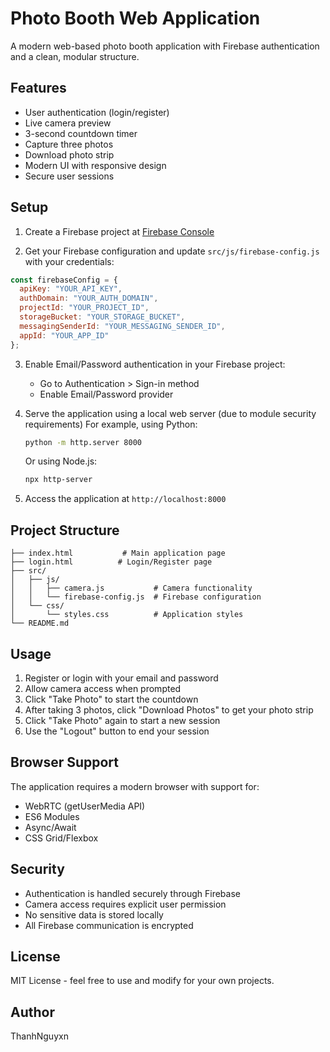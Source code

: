 # Photo Booth Web Application

A modern web-based photo booth application with Firebase authentication and a clean, modular structure.

## Features

- User authentication (login/register)
- Live camera preview
- 3-second countdown timer
- Capture three photos
- Download photo strip
- Modern UI with responsive design
- Secure user sessions

## Setup

1. Create a Firebase project at [Firebase Console](https://console.firebase.google.com/)

2. Get your Firebase configuration and update `src/js/firebase-config.js` with your credentials:
```javascript
const firebaseConfig = {
  apiKey: "YOUR_API_KEY",
  authDomain: "YOUR_AUTH_DOMAIN",
  projectId: "YOUR_PROJECT_ID",
  storageBucket: "YOUR_STORAGE_BUCKET",
  messagingSenderId: "YOUR_MESSAGING_SENDER_ID",
  appId: "YOUR_APP_ID"
};
```

3. Enable Email/Password authentication in your Firebase project:
   - Go to Authentication > Sign-in method
   - Enable Email/Password provider

4. Serve the application using a local web server (due to module security requirements)
   For example, using Python:
   ```bash
   python -m http.server 8000
   ```
   Or using Node.js:
   ```bash
   npx http-server
   ```

5. Access the application at `http://localhost:8000`

## Project Structure

```
├── index.html           # Main application page
├── login.html          # Login/Register page
├── src/
│   ├── js/
│   │   ├── camera.js           # Camera functionality
│   │   └── firebase-config.js  # Firebase configuration
│   └── css/
│       └── styles.css          # Application styles
└── README.md
```

## Usage

1. Register or login with your email and password
2. Allow camera access when prompted
3. Click "Take Photo" to start the countdown
4. After taking 3 photos, click "Download Photos" to get your photo strip
5. Click "Take Photo" again to start a new session
6. Use the "Logout" button to end your session

## Browser Support

The application requires a modern browser with support for:
- WebRTC (getUserMedia API)
- ES6 Modules
- Async/Await
- CSS Grid/Flexbox

## Security

- Authentication is handled securely through Firebase
- Camera access requires explicit user permission
- No sensitive data is stored locally
- All Firebase communication is encrypted

## License

MIT License - feel free to use and modify for your own projects.

## Author

ThanhNguyxn
